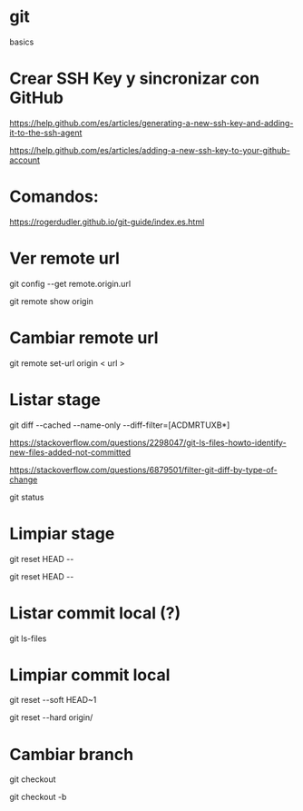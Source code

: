 # git
basics

# Crear SSH Key y sincronizar con GitHub

https://help.github.com/es/articles/generating-a-new-ssh-key-and-adding-it-to-the-ssh-agent

https://help.github.com/es/articles/adding-a-new-ssh-key-to-your-github-account

# Comandos:

https://rogerdudler.github.io/git-guide/index.es.html

# Ver remote url

git config --get remote.origin.url

git remote show origin

# Cambiar remote url

git remote set-url origin < url >

# Listar stage

git diff --cached --name-only --diff-filter=[ACDMRTUXB*] 

https://stackoverflow.com/questions/2298047/git-ls-files-howto-identify-new-files-added-not-committed

https://stackoverflow.com/questions/6879501/filter-git-diff-by-type-of-change

git status

# Limpiar stage

git reset HEAD -- <file>
  
git reset HEAD -- <directoryName>

# Listar commit local (?)

git ls-files

# Limpiar commit local

git reset --soft HEAD~1

git reset --hard origin/<branch>
  
# Cambiar branch

git checkout <branch>
  
git checkout -b <branch>

